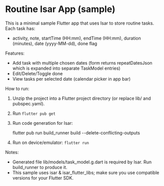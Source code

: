 Routine Isar App (sample)
=========================

This is a minimal sample Flutter app that uses Isar to store routine tasks.
Each task has:
- activity, note, startTime (HH:mm), endTime (HH:mm), duration (minutes), date (yyyy-MM-dd), done flag

Features:
- Add task with multiple chosen dates (form returns repeatDatesJson which is expanded into separate TaskModel entries)
- Edit/Delete/Toggle done
- View tasks per selected date (calendar picker in app bar)

How to run:
1. Unzip the project into a Flutter project directory (or replace lib/ and pubspec.yaml).
2. Run `flutter pub get`
3. Run code generation for Isar:

   flutter pub run build_runner build --delete-conflicting-outputs

4. Run on device/emulator: `flutter run`

Notes:
- Generated file lib/models/task_model.g.dart is required by Isar. Run build_runner to produce it.
- This sample uses isar & isar_flutter_libs; make sure you use compatible versions for your Flutter SDK.